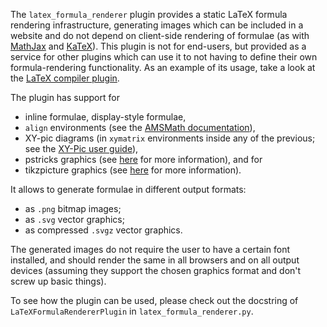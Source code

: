 The `latex_formula_renderer` plugin provides a static LaTeX formula rendering infrastructure, generating images which can be included in a website and do not depend on client-side rendering of formulae (as with [MathJax](https://www.mathjax.org/) and [KaTeX](https://khan.github.io/KaTeX/)). This plugin is not for end-users, but provided as a service for other plugins which can use it to not having to define their own formula-rendering functionality. As an example of its usage, take a look at the [LaTeX compiler plugin](https://plugins.getnikola.com/v7/latex/).

The plugin has support for

* inline formulae, display-style formulae,
* `align` environments (see the [AMSMath documentation](ftp://ftp.ams.org/ams/doc/amsmath/amsldoc.pdf)),
* XY-pic diagrams (in `xymatrix` environments inside any of the previous; see the [XY-Pic user guide](http://texdoc.net/texmf-dist/doc/generic/xypic/xyguide.pdf)),
* pstricks graphics (see [here](https://en.wikipedia.org/wiki/PSTricks) for more information), and for
* tikzpicture graphics (see [here](https://en.wikibooks.org/wiki/LaTeX/PGF/TikZ) for more information).

It allows to generate formulae in different output formats:

* as `.png` bitmap images;
* as `.svg` vector graphics;
* as compressed `.svgz` vector graphics.

The generated images do not require the user to have a certain font installed, and should render the same in all browsers and on all output devices (assuming they support the chosen graphics format and don't screw up basic things).

To see how the plugin can be used, please check out the docstring of `LaTeXFormulaRendererPlugin` in `latex_formula_renderer.py`.
